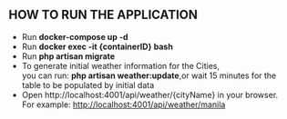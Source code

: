 <h2>HOW TO RUN THE APPLICATION</h2>
<ul>
	<li>Run <b>docker-compose up -d</b></li>
	<li>Run <b>docker exec -it {containerID} bash</b></li>
	<li>Run <b>php artisan migrate</b></li>
	<li>To generate initial weather information for the Cities,<br>you can run: <b>php artisan weather:update</b>,or wait 15 minutes for the table to be populated by initial data</li>
	<li>Open http://localhost:4001/api/weather/{cityName} in your browser.<br>For example: <a href="http://localhost:4001/api/weather/manila">http://localhost:4001/api/weather/manila</a></li>
</ul>